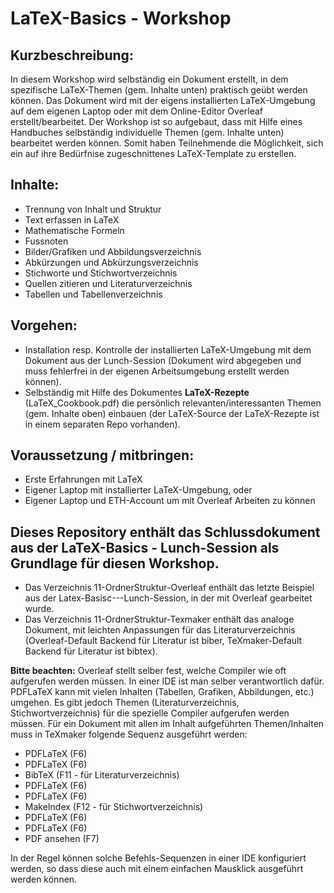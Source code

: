 # LaTeX-Basics - Workshop

## Kurzbeschreibung:
In diesem Workshop wird selbständig ein Dokument erstellt, in dem spezifische LaTeX-Themen (gem. Inhalte unten) praktisch geübt werden können. Das Dokument wird mit der eigens installierten LaTeX-Umgebung auf dem eigenen Laptop oder mit dem Online-Editor Overleaf erstellt/bearbeitet. Der Workshop ist so aufgebaut, dass mit Hilfe eines Handbuches selbständig individuelle Themen (gem. Inhalte unten) bearbeitet werden können. Somit haben Teilnehmende die Möglichkeit, sich ein auf ihre Bedürfnise zugeschnittenes LaTeX-Template zu erstellen.
 
## Inhalte:
-	Trennung von Inhalt und Struktur
-	Text erfassen in LaTeX
-	Mathematische Formeln
-	Fussnoten
-	Bilder/Grafiken und Abbildungsverzeichnis
-	Abkürzungen und Abkürzungsverzeichnis
-	Stichworte und Stichwortverzeichnis
-	Quellen zitieren und Literaturverzeichnis
-	Tabellen und Tabellenverzeichnis
 
## Vorgehen:
- Installation resp. Kontrolle der installierten LaTeX-Umgebung mit dem Dokument aus der Lunch-Session (Dokument wird abgegeben und muss fehlerfrei in der eigenen Arbeitsumgebung erstellt werden können).
-	Selbständig mit Hilfe des Dokumentes **LaTeX-Rezepte** (LaTeX_Cookbook.pdf) die persönlich relevanten/interessanten Themen (gem. Inhalte oben) einbauen (der LaTeX-Source der LaTeX-Rezepte ist in einem separaten Repo vorhanden). 

## Voraussetzung / mitbringen:
-	Erste Erfahrungen mit LaTeX
-	Eigener Laptop mit installierter LaTeX-Umgebung, oder
-	Eigener Laptop und ETH-Account um mit Overleaf Arbeiten zu können
 
## Dieses Repository enthält das Schlussdokument aus der LaTeX-Basics - Lunch-Session als Grundlage für diesen Workshop.

- Das Verzeichnis 11-OrdnerStruktur-Overleaf enthält das letzte Beispiel aus der Latex-Basisc---Lunch-Session, in der mit Overleaf gearbeitet wurde.
- Das Verzeichnis 11-OrdnerStruktur-Texmaker enthält das analoge Dokument, mit leichten Anpassungen für das Literaturverzeichnis (Overleaf-Default Backend für Literatur ist biber, TeXmaker-Default Backend für Literatur ist bibtex). 

**Bitte beachten:** Overleaf stellt selber fest, welche Compiler wie oft aufgerufen werden müssen. In einer IDE ist man selber verantwortlich dafür. PDFLaTeX kann mit vielen Inhalten (Tabellen, Grafiken, Abbildungen, etc.) umgehen. Es gibt jedoch Themen (Literaturverzeichnis, Stichwortverzeichnis) für die spezielle Compiler aufgerufen werden müssen. Für ein Dokument mit allen im Inhalt aufgeführten Themen/Inhalten muss in TeXmaker folgende Sequenz ausgeführt werden:
- PDFLaTeX (F6)
- PDFLaTeX (F6)
- BibTeX (F11 - für Literaturverzeichnis)
- PDFLaTeX (F6)
- PDFLaTeX (F6)
- MakeIndex (F12 - für Stichwortverzeichnis)
- PDFLaTeX (F6)
- PDFLaTeX (F6)
- PDF ansehen (F7)

In der Regel können solche Befehls-Sequenzen in einer IDE konfiguriert werden, so dass diese auch mit einem einfachen Mausklick ausgeführt werden können.
